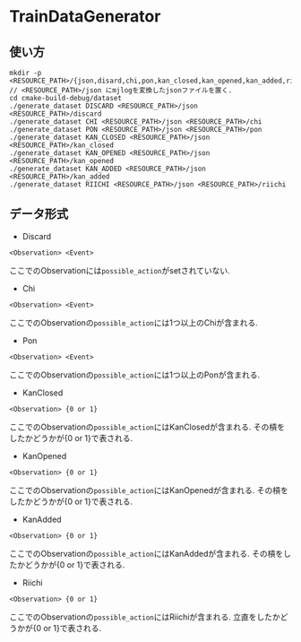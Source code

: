 # TrainDataGenerator

## 使い方
```shell script
mkdir -p <RESOURCE_PATH>/{json,disard,chi,pon,kan_closed,kan_opened,kan_added,riichi}
// <RESOURCE_PATH>/json にmjlogを変換したjsonファイルを置く.
cd cmake-build-debug/dataset
./generate_dataset DISCARD <RESOURCE_PATH>/json <RESOURCE_PATH>/discard
./generate_dataset CHI <RESOURCE_PATH>/json <RESOURCE_PATH>/chi
./generate_dataset PON <RESOURCE_PATH>/json <RESOURCE_PATH>/pon
./generate_dataset KAN_CLOSED <RESOURCE_PATH>/json <RESOURCE_PATH>/kan_closed
./generate_dataset KAN_OPENED <RESOURCE_PATH>/json <RESOURCE_PATH>/kan_opened
./generate_dataset KAN_ADDED <RESOURCE_PATH>/json <RESOURCE_PATH>/kan_added
./generate_dataset RIICHI <RESOURCE_PATH>/json <RESOURCE_PATH>/riichi
```


## データ形式
- Discard
```shell script
<Observation> <Event>
```
ここでのObservationには`possible_action`がsetされていない.

- Chi
```shell script
<Observation> <Event>
```
ここでのObservationの`possible_action`には1つ以上のChiが含まれる.

- Pon
```shell script
<Observation> <Event>
```
ここでのObservationの`possible_action`には1つ以上のPonが含まれる.

- KanClosed
```shell script
<Observation> {0 or 1}
```
ここでのObservationの`possible_action`にはKanClosedが含まれる.
その槓をしたかどうかが{0 or 1}で表される.

- KanOpened
```shell script
<Observation> {0 or 1}
```
ここでのObservationの`possible_action`にはKanOpenedが含まれる.
その槓をしたかどうかが{0 or 1}で表される.

- KanAdded
```shell script
<Observation> {0 or 1}
```
ここでのObservationの`possible_action`にはKanAddedが含まれる.
その槓をしたかどうかが{0 or 1}で表される.

- Riichi
```shell script
<Observation> {0 or 1}
```
ここでのObservationの`possible_action`にはRiichiが含まれる.
立直をしたかどうかが{0 or 1}で表される.

